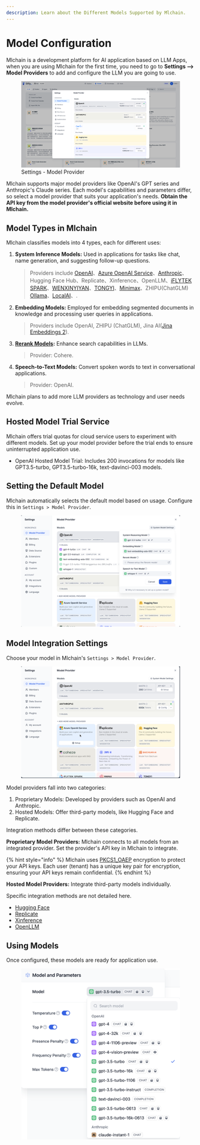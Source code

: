 ```yaml
---
description: Learn about the Different Models Supported by Mlchain.
---
```


# Model Configuration

Mlchain is a development platform for AI application based on LLM Apps, when you are using Mlchain for the first time, you need to go to **Settings --> Model Providers** to add and configure the LLM you are going to use. 

<figure><img src="/en/.gitbook/assets/guides/model-configuration/model-provider-page.png" alt=""><figcaption>Settings - Model Provider</figcaption></figure>


Mlchain supports major model providers like OpenAI's GPT series and Anthropic's Claude series. Each model's capabilities and parameters differ, so select a model provider that suits your application's needs. **Obtain the API key from the model provider's official website before using it in Mlchain.**

## Model Types in Mlchain

Mlchain classifies models into 4 types, each for different uses:

1.  **System Inference Models:** Used in applications for tasks like chat, name generation, and suggesting follow-up questions.

    > Providers include [OpenAI](https://platform.openai.com/account/api-keys)、[Azure OpenAI Service](https://azure.microsoft.com/en-us/products/ai-services/openai-service/)、[Anthropic](https://console.anthropic.com/account/keys)、Hugging Face Hub、Replicate、Xinference、OpenLLM、[iFLYTEK SPARK](https://www.xfyun.cn/solutions/xinghuoAPI)、[WENXINYIYAN](https://console.bce.baidu.com/qianfan/ais/console/applicationConsole/application)、[TONGYI](https://dashscope.console.aliyun.com/api-key\_management?spm=a2c4g.11186623.0.0.3bbc424dxZms9k)、[Minimax](https://api.minimax.chat/user-center/basic-information/interface-key)、ZHIPU(ChatGLM) [Ollama](https://docs.mlchain.khulnasoft.com/tutorials/model-configuration/ollama)、[LocalAI](https://github.com/mudler/LocalAI)、.
2.  **Embedding Models:** Employed for embedding segmented documents in knowledge and processing user queries in applications.

    > Providers include OpenAI, ZHIPU (ChatGLM), Jina AI([Jina Embeddings 2](https://jina.ai/embeddings/)).
3.  [**Rerank Models**](https://docs.mlchain.khulnasoft.com/advanced/retrieval-augment/rerank)**:** Enhance search capabilities in LLMs.

    > Provider: Cohere.
4.  **Speech-to-Text Models:** Convert spoken words to text in conversational applications.

    > Provider: OpenAI.

Mlchain plans to add more LLM providers as technology and user needs evolve.

## Hosted Model Trial Service

Mlchain offers trial quotas for cloud service users to experiment with different models. Set up your model provider before the trial ends to ensure uninterrupted application use.

* OpenAI Hosted Model Trial: Includes 200 invocations for models like GPT3.5-turbo, GPT3.5-turbo-16k, text-davinci-003 models.

## Setting the Default Model

Mlchain automatically selects the default model based on usage. Configure this in `Settings > Model Provider`.

<figure><img src="/en/.gitbook/assets/guides/model-configuration/image-default-models.png" alt=""><figcaption></figcaption></figure>

## Model Integration Settings

Choose your model in Mlchain's `Settings > Model Provider`.

<figure><img src="/en/.gitbook/assets/guides/model-configuration/image-20231210143654461.png" alt=""><figcaption></figcaption></figure>

Model providers fall into two categories:

1. Proprietary Models: Developed by providers such as OpenAI and Anthropic.
2. Hosted Models: Offer third-party models, like Hugging Face and Replicate.

Integration methods differ between these categories.

**Proprietary Model Providers:** Mlchain connects to all models from an integrated provider. Set the provider's API key in Mlchain to integrate.

{% hint style="info" %}
Mlchain uses [PKCS1\_OAEP](https://pycryptodome.readthedocs.io/en/latest/src/cipher/oaep.html) encryption to protect your API keys. Each user (tenant) has a unique key pair for encryption, ensuring your API keys remain confidential.
{% endhint %}

**Hosted Model Providers:** Integrate third-party models individually.

Specific integration methods are not detailed here.

* [Hugging Face](https://docs.mlchain.khulnasoft.com/advanced/model-configuration/hugging-face)
* [Replicate](https://docs.mlchain.khulnasoft.com/advanced/model-configuration/replicate)
* [Xinference](https://docs.mlchain.khulnasoft.com/advanced/model-configuration/xinference)
* [OpenLLM](https://docs.mlchain.khulnasoft.com/advanced/model-configuration/openllm)

## Using Models

Once configured, these models are ready for application use.

<figure><img src="/en/.gitbook/assets/guides/model-configuration/choice-model-in-app.png" alt=""><figcaption></figcaption></figure>
